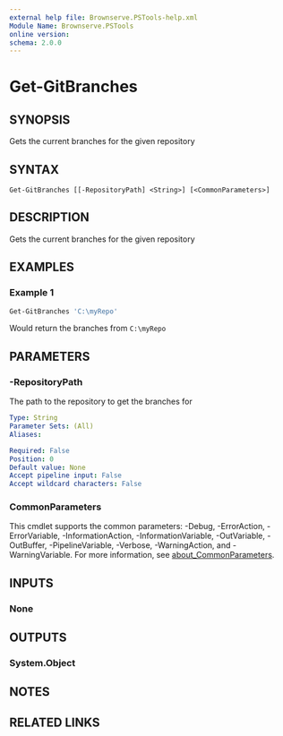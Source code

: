 ```yaml
---
external help file: Brownserve.PSTools-help.xml
Module Name: Brownserve.PSTools
online version:
schema: 2.0.0
---
```


# Get-GitBranches

## SYNOPSIS

Gets the current branches for the given repository

## SYNTAX

```text
Get-GitBranches [[-RepositoryPath] <String>] [<CommonParameters>]
```

## DESCRIPTION

Gets the current branches for the given repository

## EXAMPLES

### Example 1

```powershell
Get-GitBranches 'C:\myRepo'
```

Would return the branches from `C:\myRepo`

## PARAMETERS

### -RepositoryPath

The path to the repository to get the branches for

```yaml
Type: String
Parameter Sets: (All)
Aliases:

Required: False
Position: 0
Default value: None
Accept pipeline input: False
Accept wildcard characters: False
```

### CommonParameters

This cmdlet supports the common parameters: -Debug, -ErrorAction, -ErrorVariable, -InformationAction, -InformationVariable, -OutVariable, -OutBuffer, -PipelineVariable, -Verbose, -WarningAction, and -WarningVariable. For more information, see [about_CommonParameters](http://go.microsoft.com/fwlink/?LinkID=113216).

## INPUTS

### None

## OUTPUTS

### System.Object

## NOTES

## RELATED LINKS
